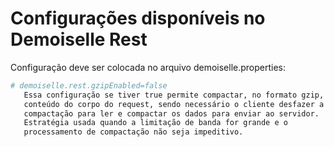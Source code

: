 # Configurações disponíveis no Demoiselle Rest

Configuração deve ser colocada no arquivo demoiselle.properties:

```bash
# demoiselle.rest.gzipEnabled=false
   Essa configuração se tiver true permite compactar, no formato gzip, o
   conteúdo do corpo do request, sendo necessário o cliente desfazer a
   compactação para ler e compactar os dados para enviar ao servidor.
   Estratégia usada quando a limitação de banda for grande e o
   processamento de compactação não seja impeditivo.
```




